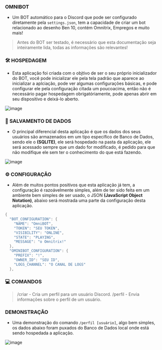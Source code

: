 ### OMNIBOT

- Um BOT automático para o Discord que pode ser configurado diretamente
pela ``settings.json``, tem a capacidade de criar um bot relacionado ao
desenho Ben 10, contém Omnitrix, Empregos e muito mais!

> Antes do BOT ser testado, é necessário que esta documentação
> seja inteiramente lida, todas as informações são relevantes!

### 🛠️ HOSPEDAGEM
- Esta aplicação foi criada com o objtivo de ser o seu próprio inicializador do BOT, você pode inicializar ele pela tela
padrão que aparece ao inicializar a aplciação, pode ver algumas configurações básicas, e pode configurar ele pela
configuração citada um poucoacima, então não é necessário pagar hospedagem obrigatóriamente, pode apenas abrir em seu
dispositivo e deixá-lo aberto.

![image](https://imgur.com/aEhen8n.png)

### 📝 SALVAMENTO DE DADOS
- O principal diferencial desta aplicação é que os dados dos seus usuários são armazenados em um tipo específico de Banco de Dados,
sendo ele o **(SQLITE)**, ele será hospedado na pasta da aplicação, ele será acessado sempre que um dado for modificado, é pedido para
que não modifique ele sem ter o conhecimento do que está fazendo.

![image](https://imgur.com/RtjRu0m.png)

### ⚙️ CONFIGURAÇÃO
- Além de muitos pontos positivos que esta aplicação já tem, a configuração é razoávelmente simples, além de ter sido feita em um
ambiente bem simples de ser usado, o JSON **(JavaScript Object Notation)**, abaixo será mostrada uma parte da configuração desta
aplicação.

```java
{
  "BOT_CONFIGURATION": {
    "NAME": "OmniBOT",
    "TOKEN": "SEU TOKEN",
    "VISIBILITY": "ONLINE",
    "STATE": "PLAYING",
    "MESSAGE": "o Omnitrix!"
  },
  "OMINIBOT_CONFIGURATION": {
    "PREFIX": "!",
    "OWNER_ID": "SEU ID",
    "LOGS_CHANNEL": "O CANAL DE LOGS"
  },
```

### 💻 COMANDOS
> /criar - Cria um perfil para um usuário Discord.
> /perfil - Envia informações sobre o perfil de um usuário.

### DEMONSTRAÇÃO
- Uma demonstração do comando ``/perfil [usuário]``, algo bem simples,
os dados abaixo foram puxados do Banco de Dados local onde está sendo hospedada
a aplicação.

![image](https://imgur.com/8sx5CHt.png)
